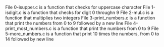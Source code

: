 File 0-isupper.c is a function that checks for uppercase character
File 1-isdigit.c is a function that checks for digit 0 throughn 9
File 2-mul.c is a function that multiplies two integers
File 3-print_numbers.c is a function that print the numbers from 0 to 9 followed by a new line
File 4-print_most_numbers.c is a function that print the numbers from 0 to 9
File 5-more_numbers.c is a function that print 10 times the numbers, from 0 to 14 followed by new line
